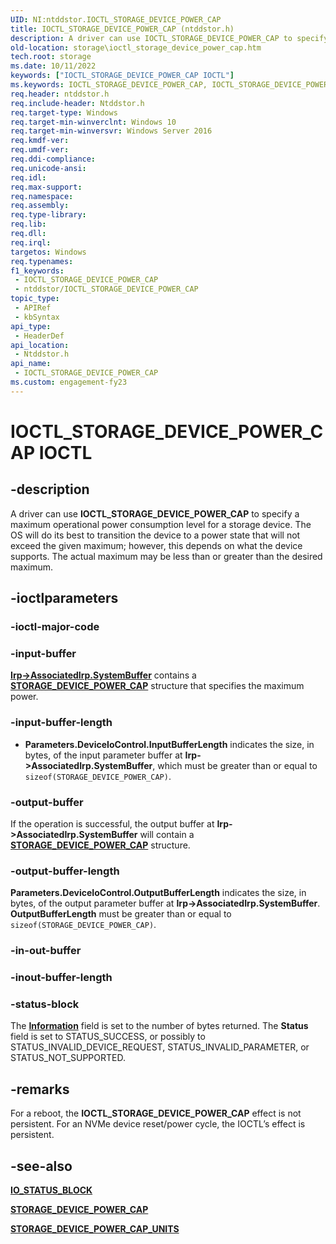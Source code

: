 ```yaml
---
UID: NI:ntddstor.IOCTL_STORAGE_DEVICE_POWER_CAP
title: IOCTL_STORAGE_DEVICE_POWER_CAP (ntddstor.h)
description: A driver can use IOCTL_STORAGE_DEVICE_POWER_CAP to specify a maximum operational power consumption level for a storage device.
old-location: storage\ioctl_storage_device_power_cap.htm
tech.root: storage
ms.date: 10/11/2022
keywords: ["IOCTL_STORAGE_DEVICE_POWER_CAP IOCTL"]
ms.keywords: IOCTL_STORAGE_DEVICE_POWER_CAP, IOCTL_STORAGE_DEVICE_POWER_CAP control, IOCTL_STORAGE_DEVICE_POWER_CAP control code [Storage Devices], ntddstor/IOCTL_STORAGE_DEVICE_POWER_CAP, storage.ioctl_storage_device_power_cap
req.header: ntddstor.h
req.include-header: Ntddstor.h
req.target-type: Windows
req.target-min-winverclnt: Windows 10
req.target-min-winversvr: Windows Server 2016
req.kmdf-ver: 
req.umdf-ver: 
req.ddi-compliance: 
req.unicode-ansi: 
req.idl: 
req.max-support: 
req.namespace: 
req.assembly: 
req.type-library: 
req.lib: 
req.dll: 
req.irql: 
targetos: Windows
req.typenames: 
f1_keywords:
 - IOCTL_STORAGE_DEVICE_POWER_CAP
 - ntddstor/IOCTL_STORAGE_DEVICE_POWER_CAP
topic_type:
 - APIRef
 - kbSyntax
api_type:
 - HeaderDef
api_location:
 - Ntddstor.h
api_name:
 - IOCTL_STORAGE_DEVICE_POWER_CAP
ms.custom: engagement-fy23 
---
```


# IOCTL_STORAGE_DEVICE_POWER_CAP IOCTL

## -description

A driver can use **IOCTL_STORAGE_DEVICE_POWER_CAP** to specify a maximum operational power consumption level for a storage device. The OS will do its best to transition the device to a power state that will not exceed the given maximum; however, this depends on what the device supports. The actual maximum may be less than or greater than the desired maximum.

## -ioctlparameters

### -ioctl-major-code

### -input-buffer

[**Irp->AssociatedIrp.SystemBuffer**](../wdm/ns-wdm-_irp.md) contains a [**STORAGE_DEVICE_POWER_CAP**](ns-ntddstor-_storage_device_power_cap.md) structure that specifies the maximum power.

### -input-buffer-length

* **Parameters.DeviceIoControl.InputBufferLength** indicates the size, in bytes, of the input parameter buffer at **Irp->AssociatedIrp.SystemBuffer**, which must be greater than or equal to ```sizeof(STORAGE_DEVICE_POWER_CAP)```.

### -output-buffer

If the operation is successful, the output buffer at **Irp->AssociatedIrp.SystemBuffer** will contain a [**STORAGE_DEVICE_POWER_CAP**](ns-ntddstor-_storage_device_power_cap.md) structure.

### -output-buffer-length

**Parameters.DeviceIoControl.OutputBufferLength** indicates the size, in bytes, of the output parameter buffer at **Irp->AssociatedIrp.SystemBuffer**. **OutputBufferLength** must be greater than or equal to ```sizeof(STORAGE_DEVICE_POWER_CAP)```.

### -in-out-buffer

### -inout-buffer-length

### -status-block

The [**Information**](../wdm/ns-wdm-_io_status_block.md) field is set to the number of bytes returned. The **Status** field is set to STATUS_SUCCESS, or possibly to STATUS_INVALID_DEVICE_REQUEST, STATUS_INVALID_PARAMETER, or STATUS_NOT_SUPPORTED.

## -remarks

For a reboot, the **IOCTL_STORAGE_DEVICE_POWER_CAP** effect is not persistent. For an NVMe device reset/power cycle, the IOCTL’s effect is persistent.

## -see-also

[**IO_STATUS_BLOCK**](../wdm/ns-wdm-_io_status_block.md)

[**STORAGE_DEVICE_POWER_CAP**](ns-ntddstor-_storage_device_power_cap.md)

[**STORAGE_DEVICE_POWER_CAP_UNITS**](ne-ntddstor-_storage_device_power_cap_units.md)
